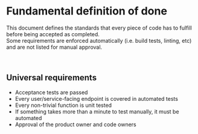 # Fundamental definition of done

This document defines the standards that every piece of code has to fulfill before being accepted as completed.<br>
Some requirements are enforced automatically (i.e. build tests, linting, etc) and are not listed for manual approval.

<br>

## Universal requirements

- Acceptance tests are passed
- Every user/service-facing endpoint is covered in automated tests
- Every non-trivial function is unit tested
- If something takes more than a minute to test manually, it must be automated
- Approval of the product owner and code owners
